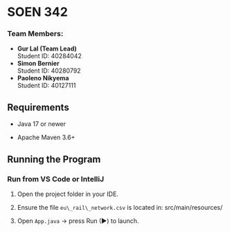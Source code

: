 # SOEN 342

### Team Members:

* **Gur Lal (Team Lead)**  
  Student ID: 40284042
* **Simon Bernier**  
  Student ID: 40280792
* **Paoleno Nikyema**  
  Student ID: 40127111

##  Requirements

- Java 17 or newer

- Apache Maven 3.6+

##  Running the Program

### Run from VS Code or IntelliJ

1. Open the project folder in your IDE.  

2. Ensure the file `eu\_rail\_network.csv` is located in: src/main/resources/

3. Open `App.java` → press Run (▶) to launch.
